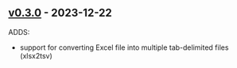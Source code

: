 ## [v0.3.0](https://github.com/jai-python3/data-file-utils/tree/v0.3.0) - 2023-12-22

ADDS:
- support for converting Excel file into multiple tab-delimited files (xlsx2tsv)
